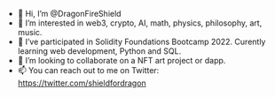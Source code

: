 - 👋 Hi, I’m @DragonFireShield
- 👀 I’m interested in web3, crypto, AI, math, physics, philosophy, art, music.
- 🌱 I’ve participated in Solidity Foundations Bootcamp 2022. Curently learning web development, Python and SQL.
- 💞️ I’m looking to collaborate on a NFT art project or dapp.
- 📫 You can reach out to me on Twitter: https://twitter.com/shieldfordragon

<!---
DragonFireShield/DragonFireShield is a ✨ special ✨ repository because its `README.md` (this file) appears on your GitHub profile.
You can click the Preview link to take a look at your changes.
--->
